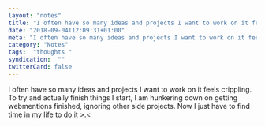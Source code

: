 ```yaml
---
layout: "notes"
title: "I often have so many ideas and projects I want to work on it feels crippling. To try and actually fi"
date: "2018-09-04T12:09:31+01:00"
meta: "I often have so many ideas and projects I want to work on it feels crippling. To try and actually fi"
category: "Notes"
tags:  "thoughts "
syndication:  ""
twitterCard: false
---
```

I often have so many ideas and projects I want to work on it feels crippling. To try and actually finish things I start, I am hunkering down on getting webmentions finished, ignoring other side projects. Now I just have to find time in my life to do it >.<
